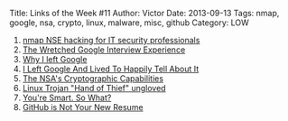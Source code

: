 Title: Links of the Week #11
Author: Victor
Date: 2013-09-13
Tags: nmap, google, nsa, crypto, linux, malware, misc, github
Category: LOW

1.  [nmap NSE hacking for IT security professionals][1]
2.  [The Wretched Google Interview Experience][2]
3.  [Why I left Google][3]
4.  [I Left Google And Lived To Happily Tell About It][4]
5.  [The NSA's Cryptographic Capabilities][5]
6.  [Linux Trojan "Hand of Thief" ungloved][6]
7.  [You're Smart. So What?][7]
8.  [GitHub is Not Your New Resume][8]


 [1]: http://de.slideshare.net/mruef/nmap-nse-hacking-for-it-security-professionals
 [2]: http://symbo1ics.com/blog/?p=2055
 [3]: https://medium.com/editors-picks/c02f1ff471c6
 [4]: http://www.fastcompany.com/3016938/dialed/why-i-left-google
 [5]: https://www.schneier.com/blog/archives/2013/09/the_nsas_crypto_1.html
 [6]: https://blog.avast.com/2013/08/27/linux-trojan-hand-of-thief-ungloved/
 [7]: http://blog.chrisdrane.com/?p=49
 [8]: http://www.brandonmwest.com/development/2013/08/22/github-is-not-your-new-resume.html                                                      